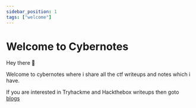 ```yaml
---
sidebar_position: 1
tags: ["welcome"]
---
```


# Welcome to Cybernotes

Hey there 👋

Welcome to cybernotes where i share all the ctf writeups and notes which i have.

If you are interested in Tryhackme and Hackthebox writeups then goto <a href="/blog/welcome">blogs</a>

